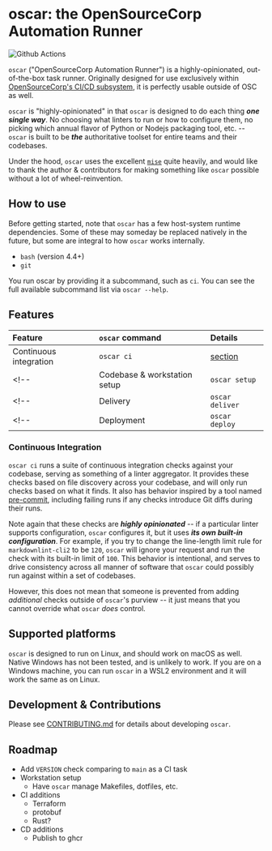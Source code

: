 # oscar: the OpenSourceCorp Automation Runner

<!-- badges: start -->
![Github Actions](https://github.com/opensourcecorp/oscar/actions/workflows/main.yaml/badge.svg)
<!-- badges: end -->

`oscar` ("OpenSourceCorp Automation Runner") is a highly-opinionated, out-of-the-box task runner.
Originally designed for use exclusively within [OpenSourceCorp's CI/CD
subsystem](https://github.com/opensourcecorp/osc-infra/tree/main/cicd), it is perfectly usable
outside of OSC as well.

`oscar` is "highly-opinionated" in that `oscar` is designed to do each thing ***one single way***.
No choosing what linters to run or how to configure them, no picking which annual flavor of Python
or Nodejs packaging tool, etc. -- `oscar` is built to be ***the*** authoritative toolset for entire
teams and their codebases.

Under the hood, `oscar` uses the excellent [`mise`](https://mise.jdx.dev) quite heavily, and would
like to thank the author & contributors for making something like `oscar` possible without a lot of
wheel-reinvention.

## How to use

Before getting started, note that `oscar` has a few host-system runtime dependencies. Some of these
may someday be replaced natively in the future, but some are integral to how `oscar` works
internally.

* `bash` (version 4.4+)
* `git`

You run oscar by providing it a subcommand, such as `ci`. You can see the full available subcommand
list via `oscar --help`.

## Features

| Feature                      | `oscar` command | Details                            |
| :--------------------------- | :-------------- | :--------------------------------- |
| Continuous integration       | `oscar ci`      | [section](#continuous-integration) |
<!-- | Codebase & workstation setup | `oscar setup`   | [section]()                        | -->
<!-- | Delivery                     | `oscar deliver` | [section]()                        | -->
<!-- | Deployment                   | `oscar deploy`  | [section]()                        | -->

### Continuous Integration

`oscar ci` runs a suite of continuous integration checks against your codebase, serving as something
of a linter aggregator. It provides these checks based on file discovery across your codebase, and
will only run checks based on what it finds. It also has behavior inspired by a tool named
[pre-commit](https://pre-commit.com/), including failing runs if any checks introduce Git diffs
during their runs.

Note again that these checks are ***highly opinionated*** -- if a particular linter supports
configuration, `oscar` configures it, but it uses ***its own built-in configuration***. For example,
if you try to change the line-length limit rule for `markdownlint-cli2` to be `120`, `oscar` will
ignore your request and run the check with its built-in limit of `100`. This behavior is
intentional, and serves to drive consistency across all manner of software that `oscar` could
possibly run against within a set of codebases.

However, this does not mean that someone is prevented from adding *additional* checks outside of
`oscar`'s purview -- it just means that you cannot override what `oscar` *does* control.

## Supported platforms

`oscar` is designed to run on Linux, and should work on macOS as well. Native Windows has not been
tested, and is unlikely to work. If you are on a Windows machine, you can run `oscar` in a WSL2
environment and it will work the same as on Linux.

## Development & Contributions

Please see [CONTRIBUTING.md](./CONTRIBUTING.md) for details about developing `oscar`.

## Roadmap

* Add `VERSION` check comparing to `main` as a CI task
* Workstation setup
  * Have `oscar` manage Makefiles, dotfiles, etc.
* CI additions
  * Terraform
  * protobuf
  * Rust?
* CD additions
  * Publish to ghcr
